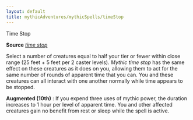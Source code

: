 ```yaml
---
layout: default
title: mythicAdventures/mythicSpells/timeStop
---
```

Time Stop

**Source** [_time stop_](spells/timeStop#_time-stop)

Select a number of creatures equal to half your tier or fewer within close range (25 feet + 5 feet per 2 caster levels). _Mythic time stop_ has the same effect on these creatures as it does on you, allowing them to act for the same number of rounds of apparent time that you can. You and these creatures can all interact with one another normally while time appears to be stopped.

**Augmented (10th)** : If you expend three uses of mythic power, the duration increases to 1 hour per level of apparent time. You and other affected creatures gain no benefit from rest or sleep while the spell is active.

